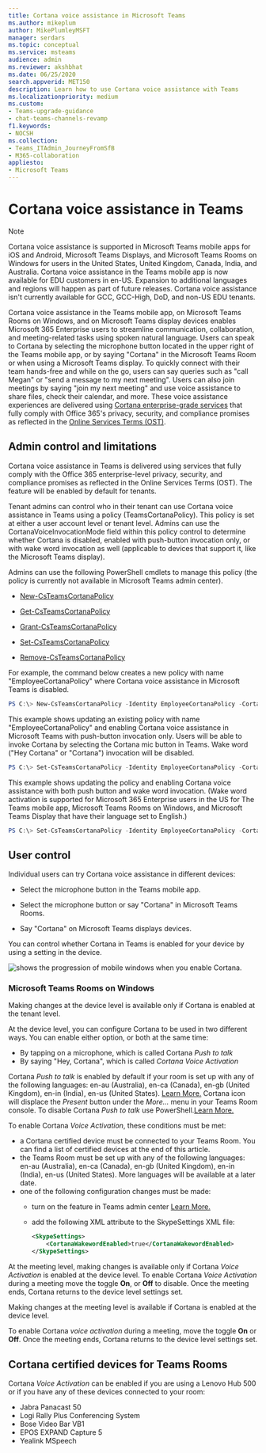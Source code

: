```yaml
---
title: Cortana voice assistance in Microsoft Teams
ms.author: mikeplum
author: MikePlumleyMSFT
manager: serdars
ms.topic: conceptual
ms.service: msteams
audience: admin
ms.reviewer: akshbhat
ms.date: 06/25/2020
search.appverid: MET150
description: Learn how to use Cortana voice assistance with Teams
ms.localizationpriority: medium
ms.custom:
- Teams-upgrade-guidance
- chat-teams-channels-revamp
f1.keywords:
- NOCSH
ms.collection:
- Teams_ITAdmin_JourneyFromSfB
- M365-collaboration
appliesto:
- Microsoft Teams
---
```


# Cortana voice assistance in Teams

> [!NOTE]
> Cortana voice assistance is supported in Microsoft Teams mobile apps for iOS and Android, Microsoft Teams Displays, and Microsoft Teams Rooms on Windows for users in the United States, United Kingdom, Canada, India, and Australia. Cortana voice assistance in the Teams mobile app is now available for EDU customers in en-US. Expansion to additional languages and regions will happen as part of future releases. Cortana voice assistance isn't currently available for GCC, GCC-High, DoD, and non-US EDU tenants.

Cortana voice assistance in the Teams mobile app, on Microsoft Teams Rooms on Windows, and on Microsoft Teams display devices enables Microsoft 365 Enterprise users to streamline communication, collaboration, and meeting-related tasks using spoken natural language. Users can speak to Cortana by selecting the microphone button located in the upper right of the Teams mobile app, or by saying "Cortana" in the Microsoft Teams Room or when using a Microsoft Teams display. To quickly connect with their team hands-free and while on the go, users can say queries such as "call Megan" or "send a message to my next meeting". Users can also join meetings by saying "join my next meeting" and use voice assistance to share files, check their calendar, and more. These voice assistance experiences are delivered using [Cortana enterprise-grade services](/microsoft-365/admin/misc/cortana-integration) that fully comply with Office 365's privacy, security, and compliance promises as reflected in the [Online Services Terms (OST)](https://www.microsoft.com/licensing/product-licensing/products?rtc=1&preserve-view=true).

## Admin control and limitations

Cortana voice assistance in Teams is delivered using services that fully comply with the Office 365 enterprise-level privacy, security, and compliance promises as reflected in the Online Services Terms (OST). The feature will be enabled by default for tenants.

Tenant admins can control who in their tenant can use Cortana voice assistance in Teams using a policy (TeamsCortanaPolicy). This policy is set at either a user account level or tenant level. Admins can use the CortanaVoiceInvocationMode field within this policy control to determine whether Cortana is disabled, enabled with push-button invocation only, or with wake word invocation as well (applicable to devices that support it, like the Microsoft Teams display).

Admins can use the following PowerShell cmdlets to manage this policy (the policy is currently not available in Microsoft Teams admin center).

- [New-CsTeamsCortanaPolicy](/powershell/module/skype/New-CsTeamsCortanaPolicy)

- [Get-CsTeamsCortanaPolicy](/powershell/module/skype/Get-CsTeamsCortanaPolicy)

- [Grant-CsTeamsCortanaPolicy](/powershell/module/skype/Grant-CsTeamsCortanaPolicy)

- [Set-CsTeamsCortanaPolicy](/powershell/module/skype/Set-CsTeamsCortanaPolicy)

- [Remove-CsTeamsCortanaPolicy](/powershell/module/skype/Remove-CsTeamsCortanaPolicy)

For example, the command below creates a new policy with name "EmployeeCortanaPolicy" where Cortana voice assistance in Microsoft Teams is disabled.

```PowerShell
PS C:\> New-CsTeamsCortanaPolicy -Identity EmployeeCortanaPolicy -CortanaVoiceInvocationMode Disabled
```

This example shows updating an existing policy with name "EmployeeCortanaPolicy" and enabling Cortana voice assistance in Microsoft Teams with push-button invocation only. Users will be able to invoke Cortana by selecting the Cortana mic button in Teams. Wake word ("Hey Cortana" or "Cortana") invocation will be disabled.

```PowerShell
PS C:\> Set-CsTeamsCortanaPolicy -Identity EmployeeCortanaPolicy -CortanaVoiceInvocationMode PushToTalkUserOverride
```

This example shows updating the policy and enabling Cortana voice assistance with both push button and wake word invocation. (Wake word activation is supported for Microsoft 365 Enterprise users in the US for The Teams mobile app, Microsoft Teams Rooms on Windows, and Microsoft Teams Display that have their language set to English.)

```PowerShell
PS C:\> Set-CsTeamsCortanaPolicy -Identity EmployeeCortanaPolicy -CortanaVoiceInvocationMode WakeWordPushToTalkUserOverride
```

## User control

Individual users can try Cortana voice assistance in different devices:

- Select the microphone button in the Teams mobile app.

- Select the microphone button or say "Cortana" in Microsoft Teams Rooms.

- Say "Cortana" on Microsoft Teams displays devices.

You can control whether Cortana in Teams is enabled for your device by using a setting in the device.

![shows the progression of mobile windows when you enable Cortana.](media/cortana-mobile-sequence.png)

### Microsoft Teams Rooms on Windows

Making changes at the device level is available only if Cortana is enabled at the tenant level.

At the device level, you can configure Cortana to be used in two different ways. You can enable either option, or both at the same time:

- By tapping on a microphone, which is called Cortana _Push to talk_
- By saying "Hey, Cortana", which is called _Cortana Voice Activation_

Cortana _Push to talk_ is enabled by default if your room is set up with any of the following languages: en-au (Australia), en-ca (Canada), en-gb (United Kingdom), en-in (India), en-us (United States). [Learn More.](/MicrosoftTeams/rooms/console#to-apply-your-desired-language) Cortana icon will displace the _Present_ button under the _More..._ menu in your Teams Room console. To disable Cortana _Push to talk_ use PowerShell.[Learn More.](/powershell/module/skype/new-csteamscortanapolicy?view=skype-ps#example-1&preserve-view=true)

To enable Cortana _Voice Activation_, these conditions must be met:

- a Cortana certified device must be connected to your Teams Room. You can find a list of certified devices at the end of this article.
- the Teams Room must be set up with any of the following languages: en-au (Australia), en-ca (Canada), en-gb (United Kingdom), en-in (India), en-us (United States). More languages will be available at a later date.
- one of the following configuration changes must be made:
  - turn on the feature in Teams admin center [Learn More.](/microsoftteams/rooms/rooms-manage)
  - add the following XML attribute to the SkypeSettings XML file:

    ```xml
    <SkypeSettings>
        <CortanaWakewordEnabled>true</CortanaWakewordEnabled>
    </SkypeSettings>
    ```

At the meeting level, making changes is available only if Cortana _Voice Activation_ is enabled at the device level.  To enable Cortana _Voice Activation_ during a meeting move the toggle **On**, or **Off** to disable. Once the meeting ends, Cortana returns to the device level settings set.

Making changes at the meeting level is available if Cortana is enabled at the device level.

To enable Cortana _voice activation_ during a meeting, move the toggle **On** or **Off**. Once the meeting ends, Cortana returns to the device level settings set.

## Cortana certified devices for Teams Rooms

Cortana _Voice Activation_ can be enabled if you are using a Lenovo Hub 500 or if you have any of these devices connected to your room:

- Jabra Panacast 50
- Logi Rally Plus Conferencing System
- Bose Video Bar VB1
- EPOS EXPAND Capture 5
- Yealink MSpeech
